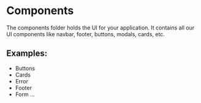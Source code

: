 # Components
The components folder holds the UI for your application. It contains all our UI components like navbar, footer, buttons, modals, cards, etc. 

## Examples:

- Buttons
- Cards
- Error
- Footer
- Form
...